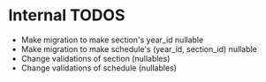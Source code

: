 # Internal TODOS

- Make migration to make section's year_id nullable
- Make migration to make schedule's (year_id, section_id) nullable
- Change validations of section (nullables)
- Change validations of schedule (nullables)
